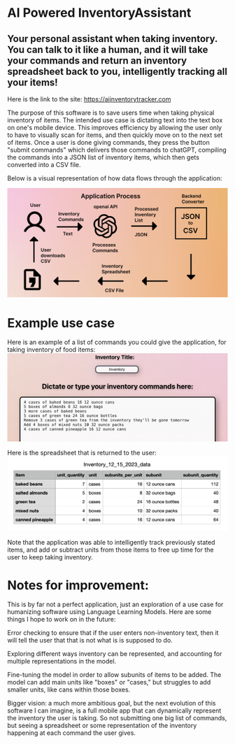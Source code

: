 # AI Powered InventoryAssistant

## Your personal assistant when taking inventory. You can talk to it like a human, and it will take your commands and return an inventory spreadsheet back to you, intelligently tracking all your items!

Here is the link to the site: https://aiinventorytracker.com 

The purpose of this software is to save users time when taking physical inventory of items. The intended use case is dictating text into the text box on one's mobile device. This improves efficiency by allowing the user only to have to visually scan for items, and then quickly move on to the next set of items. Once a user is done giving commands, they press the button "submit commands" which delivers those commands to chatGPT, compiling the commands into a JSON list of inventory items, which then gets converted into a CSV file.

 Below is a visual representation of how data flows through the application: 

![Alt Text](./client/src/TutorialPage/Pictures/Application_Process.png)

# Example use case
Here is an example of a list of commands you could give the application, for taking inventory of food items:
![Alt text](./client/src/TutorialPage/Pictures/commands.png)

Here is the spreadsheet that is returned to the user:
![Alt text](./client/src/TutorialPage/Pictures/result.png)

Note that the application was able to intelligently track previously stated items, and add or subtract units from those items to free up time for the user to keep taking inventory.

# Notes for improvement:
This is by far not a perfect application, just an exploration of a use case for humanizing software using Language Learning Models. Here are some things I hope to work on in the future:

Error checking to ensure that if the user enters non-inventory text, then it will tell the user that that is not what is is supposed to do. 

Exploring different ways inventory can be represented, and accounting for multiple representations in the model. 

Fine-tuning the model in order to allow subunits of items to be added. The model can add main units like "boxes" or "cases," but struggles to add smaller units, like cans within those boxes.

Bigger vision: a much more ambitious goal, but the next evolution of this software I can imagine, is a full mobile app that can dynamically represent the inventory the user is taking. So not submitting one big list of commands, but seeing a spreadsheet or some representation of the inventory happening at each command the user gives. 
